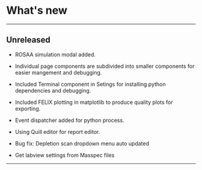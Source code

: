 # What's new

---

## Unreleased

- ROSAA simulation modal added.
- Individual page components are subdivided into smaller components for easier mangement and debugging.
- Included Terminal component in Setings for installing python dependencies and debugging.
- Included FELIX plotting in matplotlib to produce quality plots for exporting.
- Event dispatcher added for python process.
- Using Quill editor for report editor.

- Bug fix: Depletion scan dropdown menu auto updated

- Get labview settings from Masspec files

---